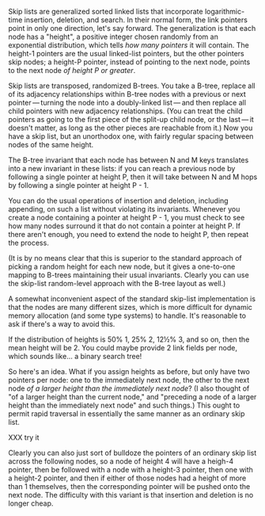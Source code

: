 Skip lists are generalized sorted linked lists that incorporate
logarithmic-time insertion, deletion, and search.  In their normal
form, the link pointers point in only one direction, let's say
forward.  The generalization is that each node has a "height", a
positive integer chosen randomly from an exponential distribution,
which tells *how many pointers* it will contain.  The height-1
pointers are the usual linked-list pointers, but the other pointers
skip nodes; a height-P pointer, instead of pointing to the next node,
points to the next node *of height P or greater*.

Skip lists are transposed, randomized B-trees.  You take a B-tree,
replace all of its adjacency relationships within B-tree nodes with a
previous or next pointer — turning the node into a doubly-linked
list — and then replace all child pointers with new adjacency
relationships.  (You can treat the child pointers as going to the
first piece of the split-up child node, or the last — it doesn't
matter, as long as the other pieces are reachable from it.)  Now you
have a skip list, but an unorthodox one, with fairly regular spacing
between nodes of the same height.

The B-tree invariant that each node has between N and M keys
translates into a new invariant in these lists: if you can reach a
previous node by following a single pointer at height P, then it will
take between N and M hops by following a single pointer at height P -
1.

You can do the usual operations of insertion and deletion, including
appending, on such a list without violating its invariants.  Whenever
you create a node containing a pointer at height P - 1, you must check
to see how many nodes surround it that do not contain a pointer at
height P.  If there aren't enough, you need to extend the node to
height P, then repeat the process.

(It is by no means clear that this is superior to the standard
approach of picking a random height for each new node, but it gives a
one-to-one mapping to B-trees maintaining their usual invariants.
Clearly you can use the skip-list random-level approach with the
B-tree layout as well.)

A somewhat inconvenient aspect of the standard skip-list
implementation is that the nodes are many different sizes, which is
more difficult for dynamic memory allocation (and some type systems)
to handle.  It's reasonable to ask if there's a way to avoid this.

If the distribution of heights is 50% 1, 25% 2, 12½% 3, and so on,
then the mean height will be 2.  You could maybe provide 2 link fields
per node, which sounds like... a binary search tree!

So here's an idea.  What if you assign heights as before, but only
have two pointers per node: one to the immediately next node, the
other to the next node *of a larger height than the immediately next
node*?  (I also thought of "of a larger height than the current node,"
and "preceding a node of a larger height than the immediately next
node" and such things.)  This ought to permit rapid traversal in
essentially the same manner as an ordinary skip list.

XXX try it

Clearly you can also just sort of bulldoze the pointers of an ordinary
skip list across the following nodes, so a node of height 4 will have
a heigh-4 pointer, then be followed with a node with a height-3
pointer, then one with a height-2 pointer, and then if either of those
nodes had a height of more than 1 themselves, then the corresponding
pointer will be pushed onto the next node.  The difficulty with this
variant is that insertion and deletion is no longer cheap.